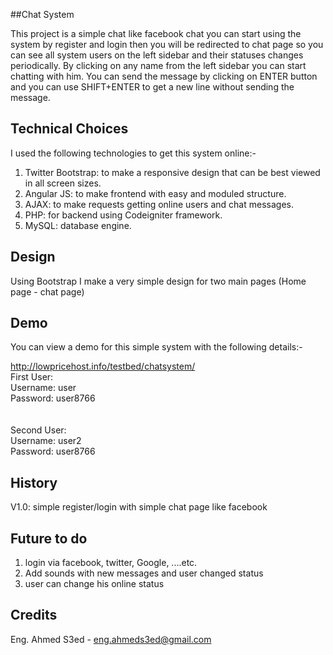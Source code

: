 ##Chat System


This project is a simple chat like facebook chat you can start using the system by register and login then you will be redirected to chat page so you can see all system users on the left sidebar and their statuses changes periodically.
By clicking on any name from the left sidebar you can start chatting with him.
You can send the message by clicking on ENTER button and you can use SHIFT+ENTER to get a new line without sending the message.


## Technical Choices
I used the following technologies to get this system online:-
<ol>
<li>Twitter Bootstrap: to make a responsive design that can be best viewed in all screen sizes.</li>
<li>Angular JS: to make frontend with easy and moduled structure.</li>
<li>AJAX: to make requests getting online users and chat messages.</li>
<li>PHP: for backend using Codeigniter framework.</li>
<li>MySQL: database engine.</li>
</ol>

## Design
Using Bootstrap I make a very simple design for two main pages (Home page - chat page)

## Demo
You can view a demo for this simple system with the following details:-<br>

http://lowpricehost.info/testbed/chatsystem/ <br>
First User:<br>
Username: user<br>
Password: user8766<br>
<br><br>
Second User:<br>
Username: user2<br>
Password: user8766<br>

## History
V1.0: simple register/login with simple chat page like facebook

## Future to do
<ol>
<li>login via facebook, twitter, Google, ....etc.</li>
<li>Add sounds with new messages and user changed status</li>
<li>user can change his online status</li>
</ol>

## Credits
Eng. Ahmed S3ed - eng.ahmeds3ed@gmail.com
